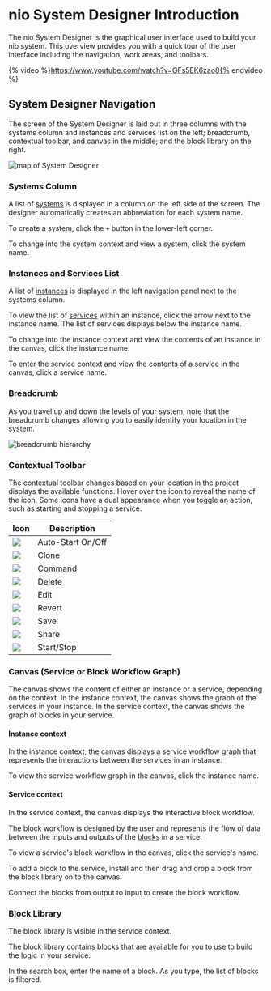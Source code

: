 # nio System Designer Introduction

The nio System Designer is the graphical user interface used to build your nio system. This overview provides you with a quick tour of the user interface including the navigation, work areas, and toolbars.

{% video %}https://www.youtube.com/watch?v=GFs5EK6zao8{% endvideo %}

## System Designer Navigation

The screen of the System Designer is laid out in three columns with the systems column and instances and services list on the left; breadcrumb, contextual toolbar, and canvas in the middle; and the block library on the right.

![map of System Designer](/img/system-designer-overview.png)

### Systems Column

A list of [systems](/systems/README.md) is displayed in a column on the left side of the screen. The designer automatically creates an abbreviation for each system name.

To create a system, click the **`+`** button in the lower-left corner.

To change into the system context and view a system, click the system name.

### Instances and Services List

A list of [instances](/instances/README.md) is displayed in the left navigation panel next to the systems column.

To view the list of [services](/services/README.md) within an instance, click the arrow next to the instance name. The list of services displays below the instance name.

To change into the instance context and view the contents of an instance in the canvas, click the instance name.

To enter the service context and view the contents of a service in the canvas, click a service name.

### Breadcrumb

As you travel up and down the levels of your system, note that the breadcrumb changes allowing you to easily identify your location in the system.

![breadcrumb hierarchy](/img/cloud/hierarchy.gif)

### Contextual Toolbar

The contextual toolbar changes based on your location in the project displays the available functions. Hover over the icon to reveal the name of the icon. Some icons have a dual appearance when you toggle an action, such as starting and stopping a service.

Icon                      |Description       |
--------------------------|------------------|
![](/img/IconAuto.gif)    |Auto-Start On/Off
![](/img/IconClone.gif)   |Clone
![](/img/IconCommand.gif) |Command
![](/img/IconDelete.gif)  |Delete
![](/img/IconEdit.gif)    |Edit
![](/img/IconRevert.gif)  |Revert
![](/img/IconSave.gif)    |Save
![](/img/IconShare.gif)   |Share
![](/img/IconStopAnim.gif)|Start/Stop

### Canvas (Service or Block Workflow Graph)

The canvas shows the content of either an instance or a service, depending on the context. In the instance context, the canvas shows the graph of the services in your instance. In the service context, the canvas shows the graph of blocks in your service.

#### Instance context

In the instance context, the canvas displays a service workflow graph that represents the interactions between the services in an instance.

To view the service workflow graph in the canvas, click the instance name.

#### Service context

In the service context, the canvas displays the interactive block workflow.

The block workflow is designed by the user and represents the flow of data between the inputs and outputs of the [blocks](/blocks/README.md) in a service.

To view a service's block workflow in the canvas, click the service's name.

To add a block to the service, install and then drag and drop a block from the block library on to the canvas.

Connect the blocks from output to input to create the block workflow.

### Block Library

The block library is visible in the service context.

The block library contains blocks that are available for you to use to build the logic in your service.

In the search box, enter the name of a block. As you type, the list of blocks is filtered.
